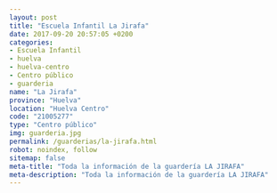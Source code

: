 ```yaml
---
layout: post
title: "Escuela Infantil La Jirafa"
date: 2017-09-20 20:57:05 +0200
categories:
- Escuela Infantil
- huelva
- huelva-centro
- Centro público
- guarderia
name: "La Jirafa"
province: "Huelva"
location: "Huelva Centro"
code: "21005277"
type: "Centro público"
img: guarderia.jpg
permalink: /guarderias/la-jirafa.html
robot: noindex, follow
sitemap: false
meta-title: "Toda la información de la guardería LA JIRAFA"
meta-description: "Toda la información de la guardería LA JIRAFA"
---
```

